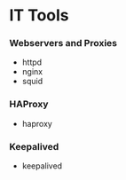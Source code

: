 # IT Tools


### Webservers and Proxies
- httpd
- nginx
- squid

### HAProxy
- haproxy

### Keepalived
- keepalived